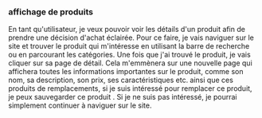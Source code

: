 ### affichage de produits

En tant qu'utilisateur, je veux pouvoir voir les détails d'un produit afin de prendre une décision d'achat éclairée. Pour ce faire, je vais naviguer sur le site et trouver le produit qui m'intéresse en utilisant la barre de recherche ou en parcourant les catégories. Une fois que j'ai trouvé le produit, je vais cliquer sur sa page de détail. Cela m'emmènera sur une nouvelle page qui affichera toutes les informations importantes sur le produit, comme son nom, sa description, son prix, ses caractéristiques etc. ainsi que ces produits de remplacements, si je suis intéressé pour remplacer ce produit, je peux sauvegarder ce produit . Si je ne suis pas intéressé, je pourrai simplement continuer à naviguer sur le site.